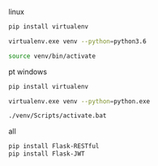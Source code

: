 linux 

```bash
pip install virtualenv

virtualenv.exe venv --python=python3.6

source venv/bin/activate
```
pt windows

```bash
pip install virtualenv

virtualenv.exe venv --python=python.exe

./venv/Scripts/activate.bat
```

all

```bash
pip install Flask-RESTful
pip install Flask-JWT
```
